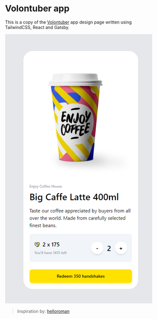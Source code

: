 # Volontuber app

This is a copy of the [Volontuber](https://dribbble.com/shots/9527715-Volontuber-App-Handshakes/attachments/1554431?mode=media) app design page written using TailwindCSS, React and Gatsby.

![demo](demo.png)

> Inspiration by: [helloroman](https://github.com/helloroman)
